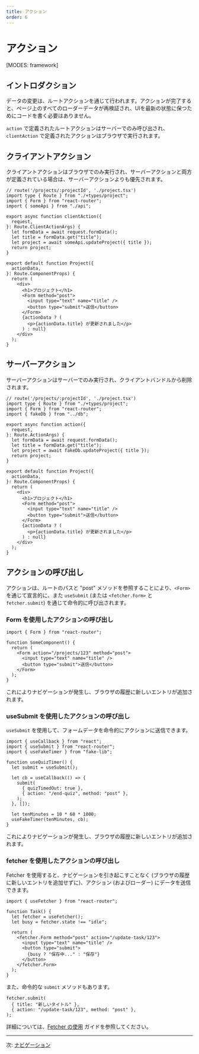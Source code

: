 ```yaml
---
title: アクション
order: 6
---
```


# アクション

[MODES: framework]

## イントロダクション

データの変更は、ルートアクションを通じて行われます。アクションが完了すると、ページ上のすべてのローダーデータが再検証され、UIを最新の状態に保つためにコードを書く必要はありません。

`action` で定義されたルートアクションはサーバーでのみ呼び出され、`clientAction` で定義されたアクションはブラウザで実行されます。

## クライアントアクション

クライアントアクションはブラウザでのみ実行され、サーバーアクションと両方が定義されている場合は、サーバーアクションよりも優先されます。

```tsx filename=app/project.tsx
// route('/projects/:projectId', './project.tsx')
import type { Route } from "./+types/project";
import { Form } from "react-router";
import { someApi } from "./api";

export async function clientAction({
  request,
}: Route.ClientActionArgs) {
  let formData = await request.formData();
  let title = formData.get("title");
  let project = await someApi.updateProject({ title });
  return project;
}

export default function Project({
  actionData,
}: Route.ComponentProps) {
  return (
    <div>
      <h1>プロジェクト</h1>
      <Form method="post">
        <input type="text" name="title" />
        <button type="submit">送信</button>
      </Form>
      {actionData ? (
        <p>{actionData.title} が更新されました</p>
      ) : null}
    </div>
  );
}
```

## サーバーアクション

サーバーアクションはサーバーでのみ実行され、クライアントバンドルから削除されます。

```tsx filename=app/project.tsx
// route('/projects/:projectId', './project.tsx')
import type { Route } from "./+types/project";
import { Form } from "react-router";
import { fakeDb } from "../db";

export async function action({
  request,
}: Route.ActionArgs) {
  let formData = await request.formData();
  let title = formData.get("title");
  let project = await fakeDb.updateProject({ title });
  return project;
}

export default function Project({
  actionData,
}: Route.ComponentProps) {
  return (
    <div>
      <h1>プロジェクト</h1>
      <Form method="post">
        <input type="text" name="title" />
        <button type="submit">送信</button>
      </Form>
      {actionData ? (
        <p>{actionData.title} が更新されました</p>
      ) : null}
    </div>
  );
}
```

## アクションの呼び出し

アクションは、ルートのパスと "post" メソッドを参照することにより、`<Form>` を通じて宣言的に、また `useSubmit` (または `<fetcher.Form>` と `fetcher.submit`) を通じて命令的に呼び出されます。

### Form を使用したアクションの呼び出し

```tsx
import { Form } from "react-router";

function SomeComponent() {
  return (
    <Form action="/projects/123" method="post">
      <input type="text" name="title" />
      <button type="submit">送信</button>
    </Form>
  );
}
```

これによりナビゲーションが発生し、ブラウザの履歴に新しいエントリが追加されます。

### useSubmit を使用したアクションの呼び出し

`useSubmit` を使用して、フォームデータを命令的にアクションに送信できます。

```tsx
import { useCallback } from "react";
import { useSubmit } from "react-router";
import { useFakeTimer } from "fake-lib";

function useQuizTimer() {
  let submit = useSubmit();

  let cb = useCallback(() => {
    submit(
      { quizTimedOut: true },
      { action: "/end-quiz", method: "post" },
    );
  }, []);

  let tenMinutes = 10 * 60 * 1000;
  useFakeTimer(tenMinutes, cb);
}
```

これによりナビゲーションが発生し、ブラウザの履歴に新しいエントリが追加されます。

### fetcher を使用したアクションの呼び出し

Fetcher を使用すると、ナビゲーションを引き起こすことなく (ブラウザの履歴に新しいエントリを追加せずに)、アクション (およびローダー) にデータを送信できます。

```tsx
import { useFetcher } from "react-router";

function Task() {
  let fetcher = useFetcher();
  let busy = fetcher.state !== "idle";

  return (
    <fetcher.Form method="post" action="/update-task/123">
      <input type="text" name="title" />
      <button type="submit">
        {busy ? "保存中..." : "保存"}
      </button>
    </fetcher.Form>
  );
}
```

また、命令的な `submit` メソッドもあります。

```tsx
fetcher.submit(
  { title: "新しいタイトル" },
  { action: "/update-task/123", method: "post" },
);
```

詳細については、[Fetcher の使用][fetchers] ガイドを参照してください。

---

次: [ナビゲーション](./navigating)

[fetchers]: ../../how-to/fetchers
[data]: ../../api/react-router/data